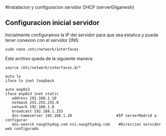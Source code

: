 #Instalacion y configuracion servidor DHCP (serverGilgamesh)
## Configuracion inicial servidor
Inicialmente configuramos la IP del servidor para que sea estatica y pueda tener conexion con el servidor DNS:

```shell
sudo nano /etc/network/interfaces
```

Este archivo queda de la siguiente manera:
```shell
source /etc/network/interfaces.d/*

auto lo
iface lo inet loopback

auto enp0s3
iface enp0s3 inet static
   address 192.168.1.10
   netmask 255.255.255.0
   network 192.160.1.0
   broadcast 192.168.1.255
   dns-nameserver 192.168.1.20                    #IP serverMadrid a configurar
   dns-search naugthydog.com ns1.naugthydog.com    #Direccion servidor web configurado
```
